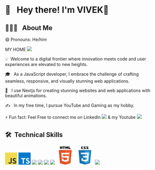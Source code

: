   <h1>👋 &nbsp; Hey there! I'm VIVEK👋</h1> 
 <h2>👨🏻‍💻 &nbsp; About Me</h2> 
 <p>😄 Pronouns: He/him</p>

 <p>MY HOME <code><a target="_blank" href = "https://vivekcse.in"><img height="40" src="https://img.icons8.com/dusk/64/000000/home--v1.png"></a></code> </p>

<p>
💡&nbsp; Welcome to a digital frontier where innovation meets code and user experiences are elevated to new heights.
</p>

<p>
🎓 &nbsp; As a JavaScript developer, I embrace the challenge of crafting seamless, responsive, and visually stunning web applications.
</p>

<p>
🌱 &nbsp; I use Nextjs for creating stunning  websites and web applications with beautiful animations.
</p>

<p>
✍️ &nbsp; In my free time, I pursue YouTube and Gaming as my hobby.
</p>

<p>
⚡ Fun fact: Feel Free to connect me on LinkedIn  <code><a target="_blank" href = "https://www.linkedin.com/in/vivekcsein/"><img height="40" src="https://img.icons8.com/color/96/000000/linkedin.png"></a></code> & my Youtube <code><a target="_blank" href = "https://www.youtube.com/channel/UCsBKKllYdZuPRccGov0GfiQ"><img height="40" src="https://img.icons8.com/color/96/000000/youtube.png"></a></code>

</p>

<h2>🛠 &nbsp;Technical Skills</h2>

<code><a href = "https://developer.mozilla.org/en-US/docs/Web/JavaScript"><img height="40" src="https://raw.githubusercontent.com/github/explore/80688e429a7d4ef2fca1e82350fe8e3517d3494d/topics/javascript/javascript.png"></a></code>
<code><a href = "https://www.typescriptlang.org/"><img height="40" src="https://raw.githubusercontent.com/github/explore/80688e429a7d4ef2fca1e82350fe8e3517d3494d/topics/typescript/typescript.png"></a></code>
<code><a target="_blank" href = "https://github.com/vivekcsein/ReactDev"><img height="50" src="https://img.icons8.com/officel/160/react.png"></a></code>
<code><a target="_blank" href = "https://nextjs.org/"><img height="40" src="https://img.icons8.com/fluency/48/nextjs.png"></a></code>
<code><a target="_blank" href = "https://swiperjs.com/"><img height="40" src="https://swiperjs.com/images/swiper-logo.svg"></a></code>
<code><a target="_blank" href = "https://next-auth.js.org/"><img height="40" src="https://next-auth.js.org/img/logo/logo-xs.png"></a></code>
<code><a href = "https://developer.mozilla.org/en-US/docs/Web/Guide/HTML/HTML5"><img height="60" src="https://raw.githubusercontent.com/github/explore/80688e429a7d4ef2fca1e82350fe8e3517d3494d/topics/html/html.png"></a></code>
<code><a href = "https://developer.mozilla.org/en-US/docs/Archive/CSS3"><img height="60" src="https://raw.githubusercontent.com/github/explore/80688e429a7d4ef2fca1e82350fe8e3517d3494d/topics/css/css.png"></a></code>
<code><a target="_blank" href = "https://playvalorant.com/"><img height="40" src="https://img.icons8.com/color/96/valorant.png"></a></code>



